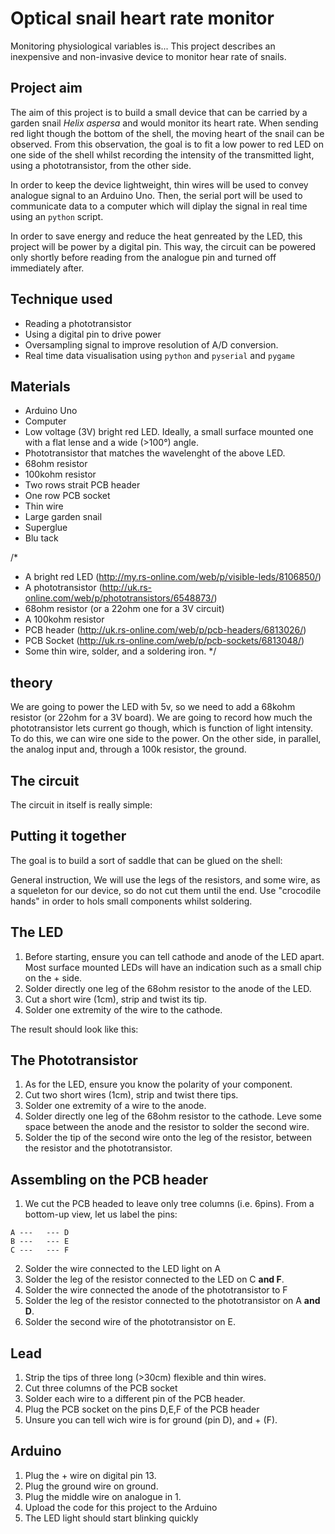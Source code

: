 Optical snail heart rate monitor
========================

Monitoring physiological variables is...
This project describes an inexpensive and non-invasive device to monitor hear rate of snails.


Project aim
--------------------
The aim of this project is to build a small device that can be carried by a garden snail *Helix aspersa* and would monitor its heart rate.
When sending red light though the bottom of the shell, the moving heart of the snail can be observed.
From this observation, the goal is to fit a low power to red LED on one side of the shell whilst recording the intensity of the transmitted light, using a phototransistor, from the other side.

In order to keep the device lightweight, thin wires will be used to convey analogue signal to an Arduino Uno. Then, the serial port will be used to communicate data to a computer which will diplay the signal in real time using an `python` script.

In order to save energy and reduce the heat genreated by the LED, this project will be power by a digital pin.
This way, the circuit can be powered only shortly before reading from the analogue pin and turned off immediately after.

Technique used
-----------------------

* Reading a phototransistor
* Using a digital pin to drive power
* Oversampling signal to improve resolution of A/D conversion.
* Real time data visualisation using `python` and `pyserial` and `pygame`

Materials
--------------------
* Arduino Uno
* Computer
* Low voltage (3V) bright red LED. Ideally, a small surface mounted one with a flat lense and a wide (>100°) angle.
* Phototransistor that matches  the wavelenght of the above LED.
* 68ohm resistor
* 100kohm resistor
* Two rows strait PCB header
* One row PCB socket
* Thin wire
* Large garden snail
* Superglue
* Blu tack

/*
* A bright red LED (http://my.rs-online.com/web/p/visible-leds/8106850/)
* A phototransistor (http://uk.rs-online.com/web/p/phototransistors/6548873/)
* 68ohm resistor (or a 22ohm one for a 3V circuit)
* A 100kohm resistor
* PCB header (http://uk.rs-online.com/web/p/pcb-headers/6813026/)
* PCB Socket (http://uk.rs-online.com/web/p/pcb-sockets/6813048/)
* Some thin wire, solder, and a soldering iron.
*/



theory
-------------------


We are going to power the LED with 5v, so we need to add a 68kohm resistor (or 22ohm for a 3V board).
We are going to record how much the phototransistor lets current go though, which is function of light intensity.
To do this, we can wire one side to the power. On the other side, in parallel, the analog input and, through a 100k resistor, the ground.


The circuit
----------------------
The circuit in itself is really simple:




Putting it together
----------------------
The goal is to build a sort of saddle that can be glued on the shell:


General instruction, We will use the legs of the resistors, and some wire, as a squeleton for our device, so do not cut them until the end.
Use "crocodile hands" in order to hols small components whilst soldering.

The LED
--------------

1. Before starting, ensure you can tell cathode and anode of the LED apart. Most surface mounted LEDs will have an indication such as a small chip on the + side.
2. Solder directly one leg of the 68ohm resistor to the anode of the LED.
3. Cut a short wire (1cm), strip and twist its tip.
4. Solder one extremity of the wire to the cathode.

The result should look like this:



The Phototransistor
---------------------------

1. As for the LED, ensure you know the polarity of your component.
2. Cut two short wires (1cm), strip and twist there tips.
3. Solder one extremity of a wire to the anode.
4. Solder directly one leg of the 68ohm resistor to the cathode. Leve some space between the anode and the resistor to solder the second wire.
5. Solder the tip of the second wire onto the leg of the resistor, between the resistor and the phototransistor.


Assembling on the PCB header
--------------------------------------------------

1. We cut the PCB headed to leave only tree columns (i.e. 6pins). From a bottom-up view, let us label the pins:

```
A ---   --- D
B ---   --- E
C ---   --- F
```


2. Solder the wire connected to the LED light on A
3. Solder the leg of the resistor connected to the LED on C **and F**.
4. Solder the wire connected the anode of the phototransistor to F
5. Solder the leg of the resistor connected to the phototransistor on A **and D**.
6. Solder the second wire of the phototransistor on E.


Lead
--------------------------------------------------

1. Strip the tips of three long (>30cm) flexible and thin  wires.
2. Cut three columns of the PCB socket
3. Solder each wire to a different pin of the PCB header.
4. Plug the PCB socket on the pins D,E,F of the PCB header
5. Unsure you can tell wich wire is for ground (pin D), and + (F).

Arduino
-------------------

1. Plug the + wire on digital pin 13.
2. Plug the ground wire on ground.
3. Plug the middle wire on analogue in 1.
4. Upload the code for this project to the Arduino
5. The LED light should start blinking quickly


